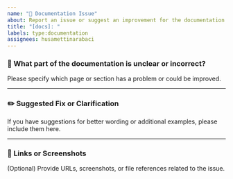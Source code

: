 ```yaml
---
name: "📝 Documentation Issue"
about: Report an issue or suggest an improvement for the documentation
title: "[docs]: "
labels: type:documentation
assignees: husamettinarabaci
---
```


<!-- SPDX-FileCopyrightText: 2025 Hüsamettin Arabacı -->
<!-- SPDX-License-Identifier: MIT -->

### 📄 What part of the documentation is unclear or incorrect?

Please specify which page or section has a problem or could be improved.

---

### ✏️ Suggested Fix or Clarification

If you have suggestions for better wording or additional examples, please include them here.

---

### 🔗 Links or Screenshots

(Optional) Provide URLs, screenshots, or file references related to the issue.
